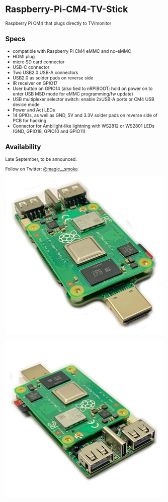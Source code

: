 # Raspberry-Pi-CM4-TV-Stick
Raspberry Pi CM4 that plugs directly to TV/monitor

## Specs
- compatible with Raspberry Pi CM4 eMMC and no-eMMC
- HDMI plug
- micro SD card connector
- USB-C connector
- Two USB2.0 USB-A connectors
- USB2.0 as solder pads on reverse side
- IR receiver on GPIO17
- User button on GPIO14 (also tied to nRPIBOOT: hold on power on to enter USB MSD mode for eMMC programming/fw update)
- USB multiplexer selector switch: enable 2xUSB-A ports or CM4 USB device mode
- Power and Act LEDs
- 14 GPIOs, as well as GND, 5V and 3.3V solder pads on reverse side of PCB for hacking 
- Connector for Ambilight-like lightning with WS2812 or WS2801 LEDs (GND, GPIO18, GPIO10 and GPIO11)

## Availability
Late September, to be announced. 

Follow on Twitter: [@magic__smoke](https://twitter.com/magic__smoke)

![TV Stick](TVStickR4_4.jpeg)

![TV Stick](TVStickR4_5.jpeg)
